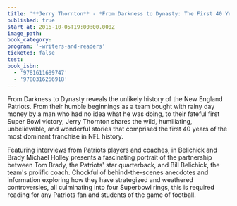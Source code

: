 ```yaml
---
title: '**Jerry Thornton** - *From Darkness to Dynasty: The First 40 Years of the New England Patriots* ,  **Michael Holley** - *Belichick and Brady: Two Men, the Patriots, and How They Revolutionized Football*'
published: true
start_at: 2016-10-05T19:00:00.000Z
image_path:
book_category:
program: '-writers-and-readers'
ticketed: false
test:
book_isbn:
  - '9781611689747'
  - '9780316266918'
---
```



From Darkness to Dynasty reveals the unlikely history of the New England Patriots. From their humble beginnings as a team bought with rainy day money by a man who had no idea what he was doing, to their fateful first Super Bowl victory, Jerry Thornton shares the wild, humiliating, unbelievable, and wonderful stories that comprised the first 40 years of the most dominant franchise in NFL history.

Featuring interviews from Patriots players and coaches, in Belichick and Brady Michael Holley presents a fascinating portrait of the partnership between Tom Brady, the Patriots' star quarterback, and Bill Belichick, the team's prolific coach. Chockful of behind-the-scenes anecdotes and information exploring how they have strategized and weathered controversies, all culminating into four Superbowl rings, this is required reading for any Patriots fan and students of the game of football.